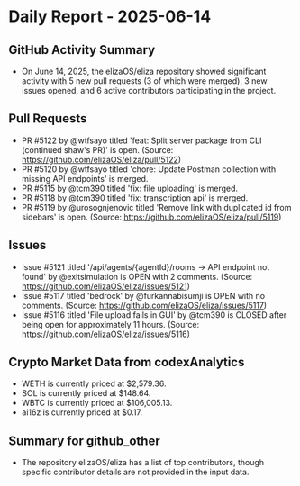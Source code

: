 # Daily Report - 2025-06-14

## GitHub Activity Summary
- On June 14, 2025, the elizaOS/eliza repository showed significant activity with 5 new pull requests (3 of which were merged), 3 new issues opened, and 6 active contributors participating in the project.

## Pull Requests
- PR #5122 by @wtfsayo titled 'feat: Split server package from CLI (continued shaw's PR)' is open. (Source: https://github.com/elizaOS/eliza/pull/5122)
- PR #5120 by @wtfsayo titled 'chore: Update Postman collection with missing API endpoints' is merged.
- PR #5115 by @tcm390 titled 'fix: file uploading' is merged.
- PR #5118 by @tcm390 titled 'fix: transcription api' is merged.
- PR #5119 by @urosognjenovic titled 'Remove link with duplicated id from sidebars' is open. (Source: https://github.com/elizaOS/eliza/pull/5119)

## Issues
- Issue #5121 titled '/api/agents/{agentId}/rooms -> API endpoint not found' by @exitsimulation is OPEN with 2 comments. (Source: https://github.com/elizaOS/eliza/issues/5121)
- Issue #5117 titled 'bedrock' by @furkannabisumji is OPEN with no comments. (Source: https://github.com/elizaOS/eliza/issues/5117)
- Issue #5116 titled 'File upload fails in GUI' by @tcm390 is CLOSED after being open for approximately 11 hours. (Source: https://github.com/elizaOS/eliza/issues/5116)

## Crypto Market Data from codexAnalytics
- WETH is currently priced at $2,579.36.
- SOL is currently priced at $148.64.
- WBTC is currently priced at $106,005.13.
- ai16z is currently priced at $0.17.

## Summary for github_other
- The repository elizaOS/eliza has a list of top contributors, though specific contributor details are not provided in the input data.